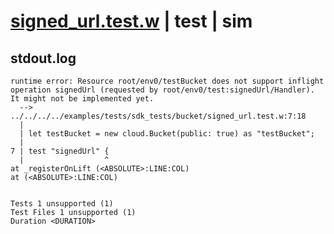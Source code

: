 # [signed_url.test.w](../../../../../../examples/tests/sdk_tests/bucket/signed_url.test.w) | test | sim

## stdout.log
```log
runtime error: Resource root/env0/testBucket does not support inflight operation signedUrl (requested by root/env0/test:signedUrl/Handler).
It might not be implemented yet.
  --> ../../../../examples/tests/sdk_tests/bucket/signed_url.test.w:7:18
  | 
  | let testBucket = new cloud.Bucket(public: true) as "testBucket";
  | 
7 | test "signedUrl" {
  |                  ^
at _registerOnLift (<ABSOLUTE>:LINE:COL)
at (<ABSOLUTE>:LINE:COL)
 
 
Tests 1 unsupported (1)
Test Files 1 unsupported (1)
Duration <DURATION>
```

